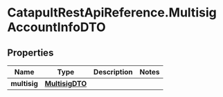 # CatapultRestApiReference.MultisigAccountInfoDTO

## Properties
Name | Type | Description | Notes
------------ | ------------- | ------------- | -------------
**multisig** | [**MultisigDTO**](MultisigDTO.md) |  | 


